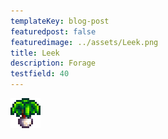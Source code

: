```yaml
---
templateKey: blog-post
featuredpost: false
featuredimage: ../assets/Leek.png
title: Leek
description: Forage
testfield: 40
---
```

![Leek](../assets/Leek.png)